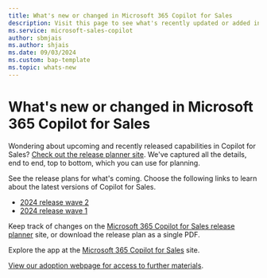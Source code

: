 ```yaml
---
title: What's new or changed in Microsoft 365 Copilot for Sales
description: Visit this page to see what's recently updated or added in Microsoft 365 Copilot for Sales.
ms.service: microsoft-sales-copilot
author: sbmjais
ms.author: shjais
ms.date: 09/03/2024
ms.custom: bap-template 
ms.topic: whats-new 
---
```


# What's new or changed in Microsoft 365 Copilot for Sales

Wondering about upcoming and recently released capabilities in Copilot for Sales? [Check out the release planner site](https://releaseplans.microsoft.com/en-US/?app=Microsoft+Copilot+for+Sales). We've captured all the details, end to end, top to bottom, which you can use for planning.

See the release plans for what's coming. Choose the following links to learn about the latest versions of Copilot for Sales.

- [2024 release wave 2](/dynamics365/release-plan/2024wave2/sales/microsoft-copilot-sales/planned-features)
- [2024 release wave 1](/dynamics365/release-plan/2024wave1/sales/microsoft-copilot-sales/planned-features)

Keep track of changes on the [Microsoft 365 Copilot for Sales release planner](https://releaseplans.microsoft.com/en-US/?app=Microsoft+Copilot+for+Sales) site, or download the release plan as a single PDF.

Explore the app at the [Microsoft 365 Copilot for Sales](https://www.microsoft.com/ai/microsoft-sales-copilot) site.

[View our adoption webpage for access to further materials](https://adoption.microsoft.com/copilot-for-sales/).